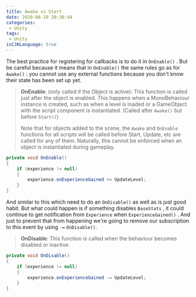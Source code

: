 ```yaml
---
title: Awake vs Start
date: 2020-06-10 20:38:44
categories:
 - Unity
tags:
 - Unity
isCJKLanguage: true
---
```




The best practice for registering for callbacks is to do it in `OnEnable()` . But be careful because it means that in `OnEnable()` the same rules go as for `Awake()` : you cannot use any external functions because you don't know their state has been set up yet.

> **OnEnable**: (only called if the Object is active): This function is called just after the object is enabled. This happens when a MonoBehaviour instance is created, such as when a level is loaded or a GameObject with the script component is instantiated. (Called after `Awake()` but before `Start()`)  
>
> Note that for objects added to the scene, the `Awake` and `OnEnable` functions for all scripts will be called before Start, Update, etc are called for any of them. Naturally, this cannot be enforced when an object is instantiated during gameplay.

```csharp
private void OnEnable()
{
    if (experience != null)
    {
        experience.onExperienceGained += UpdateLevel;
    }
}
```

And similar to this which need to do an `OnDisable()` as well as is just good habit. But what could happen is if something disables `BaseStats` , it could continue to get notification from `Experience` when `ExperienceGained()` . And just to prevent that from happening we're going to remove our subscription to this event by using `-=` `OnDisable()`.

> **OnDisable**: This function is called when the behaviour becomes disabled or inactive.

```csharp
private void OnDisable()
{
    if (experience != null)
    {
        experience.onExperienceGained -= UpdateLevel;
    }
}
```
